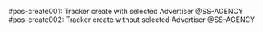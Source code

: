 #pos-create001: Tracker create with selected Advertiser @SS-AGENCY
#pos-create002: Tracker create without selected Advertiser @SS-AGENCY